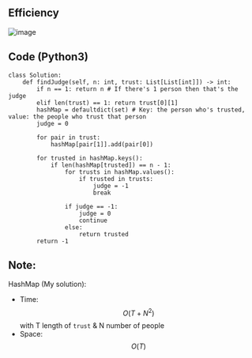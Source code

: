 ## Efficiency
![image](https://github.com/KCP17/Leetcode-solutions/assets/148914885/2e97dcf0-be5d-41cb-8980-5644308c3b1d)

## Code (Python3)
```python3 []
class Solution:
    def findJudge(self, n: int, trust: List[List[int]]) -> int:
        if n == 1: return n # If there's 1 person then that's the judge
        elif len(trust) == 1: return trust[0][1]
        hashMap = defaultdict(set) # Key: the person who's trusted, value: the people who trust that person
        judge = 0
        
        for pair in trust:
            hashMap[pair[1]].add(pair[0])
        
        for trusted in hashMap.keys():
            if len(hashMap[trusted]) == n - 1:
                for trusts in hashMap.values():
                    if trusted in trusts:
                        judge = -1
                        break
                
                if judge == -1:
                    judge = 0
                    continue
                else:
                    return trusted
        return -1
```
## Note:
HashMap (My solution):
- Time: $$O(T + N^2)$$ with T length of `trust` & N number of people
- Space: $$O(T)$$
